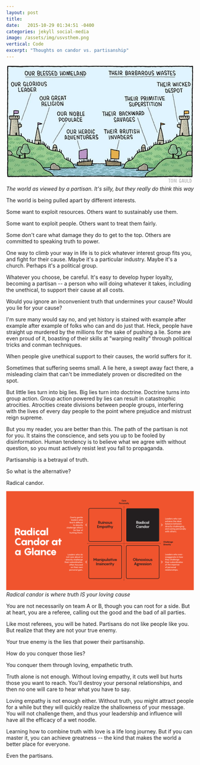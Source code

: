 ```yaml
---
layout: post
title:  
date:   2015-10-29 01:34:51 -0400
categories: jekyll social-media
image: /assets/img/usvsthem.png
vertical: Code
excerpt: "Thoughts on candor vs. partisanship"
---
```




![usvsthem](/assets/img/usvsthem.png)
*The world as viewed by a partisan. It's silly, but they really do think this way*



The world is being pulled apart by different interests.

Some want to exploit resources. Others want to sustainably use them.

Some want to exploit people. Others want to treat them fairly.

Some don't care what damage they do to get to the top. Others are committed to speaking truth to power.

One way to climb your way in life is to pick whatever interest group fits you, and fight for their cause. Maybe it's a particular industry. Maybe it's a church. Perhaps it's a political group.

Whatever you choose, be careful. It's easy to develop hyper loyalty, becoming a partisan -- a person who will doing whatever it takes, including the unethical, to support their cause at all costs.

Would you ignore an inconvenient truth that undermines your cause? Would you lie for your cause?

I'm sure many would say no, and yet history is stained with example after example after example of folks who can and do just that. Heck, people have straight up murdered by the millions for the sake of pushing a lie. Some are even proud of it, boasting of their skills at "warping reality" through political tricks and conman techniques.

When people give unethical support to their causes, the world suffers for it.

Sometimes that suffering seems small. A lie here, a swept away fact there, a misleading claim that can't be immediately proven or discredited on the spot.

But little lies turn into big lies. Big lies turn into doctrine. Doctrine turns into group action. Group action powered by lies can result in catastrophic atrocities. Atrocities create divisions between people groups, interfering with the lives of every day people to the point where prejudice and mistrust reign supreme.

But you my reader, you are better than this. The path of the partisan is not for you. It stains the conscience, and sets you up to be fooled by disinformation. Human tendency is to believe what we agree with without question, so you must actively resist lest you fall to propaganda.

Partisanship is a betrayal of truth.

So what is the alternative?

Radical candor.



![RadicalCandor](/assets/img/radicalcandor.png)
*Radical candor is where truth IS your loving cause*



You are not necessarily on team A or B, though you can root for a side. But at heart, you are a referee, calling out the good and the bad of all parties.

Like most referees, you will be hated. Partisans do not like people like you. But realize that they are not your true enemy.

Your true enemy is the lies that power their partisanship.

How do you conquer those lies?

You conquer them through loving, empathetic truth.

Truth alone is not enough. Without loving empathy, it cuts well but hurts those you want to reach. You'll destroy your personal relationships, and then no one will care to hear what you have to say.

Loving empathy is not enough either. Without truth, you might attract people for a while but they will quickly realize the shallowness of your message. You will not challenge them, and thus your leadership and influence will have all the efficacy of a wet noodle.

Learning how to combine truth with love is a life long journey. But if you can master it, you can achieve greatness -- the kind that makes the world a better place for everyone.

Even the partisans.
